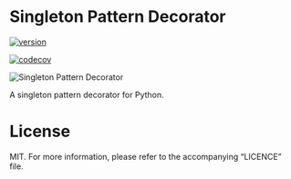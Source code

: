 
# Singleton Pattern Decorator

[![version](https://badge.fury.io/py/singleton-pattern-decorator.svg)](https://pypi.python.org/pypi/singleton-pattern-decorator)

[![codecov](https://codecov.io/gh/jbw/singleton-pattern-decorator/branch/master/graph/badge.svg)](https://codecov.io/gh/jbw/singleton-pattern-decorator)

![Singleton Pattern Decorator](https://github.com/jbw/singleton-pattern-decorator/workflows/Singleton%20Pattern%20Decorator/badge.svg?branch=master)

A singleton pattern decorator for Python.

# License
MIT. For more information, please refer to the accompanying “LICENCE” file.


